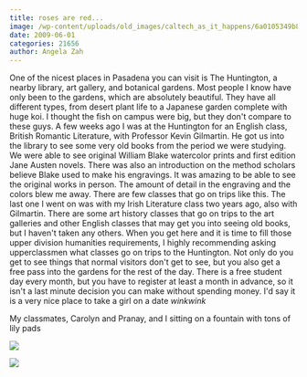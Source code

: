 ```yaml
---
title: roses are red...
image: /wp-content/uploads/old_images/caltech_as_it_happens/6a0105349b8251970b01156fbd9a30970c.jpg
date: 2009-06-01
categories: 21656
author: Angela Zah
---
```


One of the nicest places in Pasadena you can visit is The Huntington, a nearby library, art gallery, and botanical gardens. Most people I know have only been to the gardens, which are absolutely beautiful. They have all different types, from desert plant life to a Japanese garden complete with huge koi. I thought the fish on campus were big, but they don't compare to these guys. 
A few weeks ago I was at the Huntington for an English class, British Romantic Literature, with Professor Kevin Gilmartin. He got us into the library to see some very old books from the period we were studying. We were able to see original William Blake watercolor prints and first edition Jane Austen novels. There was also an introduction on the method scholars believe Blake used to make his engravings. It was amazing to be able to see the original works in person. The amount of detail in the engraving and the colors blew me away. There are few classes that go on trips like this. The last one I went on was with my Irish Literature class two years ago, also with Gilmartin. There are some art history classes that go on trips to the art galleries and other English classes that may get you into seeing old books, but I haven't taken any others. When you get here and it is time to fill those upper division humanities requirements, I highly recommending asking upperclassmen what classes go on trips to the Huntington. Not only do you get to see things that normal visitors don't get to see, but you also get a free pass into the gardens for the rest of the day. 
There is a free student day every month, but you have to register at least a month in advance, so it isn't a last minute decision you can make without spending money. I'd say it is a very nice place to take a girl on a date *winkwink*

My classmates, Carolyn and Pranay, and I sitting on a fountain with tons of lily pads


![](/old_images/caltech_as_it_happens/6a0105349b8251970b01156fbd9ab3970c.jpg)


![](/old_images/caltech_as_it_happens/6a0105349b8251970b011570b2dec2970b.jpg)
